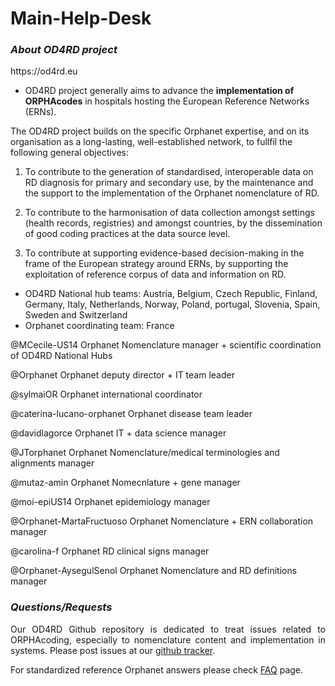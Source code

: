 # Main-Help-Desk

<p><h3><i><strong> About OD4RD project</strong></i></h3></p> https://od4rd.eu

* OD4RD project generally aims to advance the **implementation of ORPHAcodes** in hospitals hosting the European Reference Networks (ERNs). 

The OD4RD project builds on the specific Orphanet expertise, and on its organisation as a long-lasting, well-established network, to fullfil the following general objectives:
1.	To contribute to the generation of standardised, interoperable data on RD diagnosis for primary and secondary use, by the maintenance and the support to the implementation of the Orphanet nomenclature of RD.

2.	To contribute to the harmonisation of data collection amongst settings (health records, registries) and amongst countries, by the dissemination of good coding practices at the data source level.

3.	To contribute at supporting evidence-based decision-making in the frame of the European strategy around ERNs, by supporting the exploitation of reference corpus of data and information on RD.

* OD4RD National hub teams: Austria, Belgium, Czech Republic, Finland, Germany, Italy, Netherlands, Norway, Poland, portugal, Slovenia, Spain, Sweden and Switzerland
* Orphanet coordinating team: France 

@MCecile-US14 Orphanet Nomenclature manager + scientific coordination of OD4RD National Hubs

@Orphanet Orphanet deputy director + IT team leader

@sylmaiOR Orphanet international coordinator

@caterina-lucano-orphanet Orphanet disease team leader

@davidlagorce Orphanet IT + data science manager

@JTorphanet Orphanet Nomenclature/medical terminologies and alignments manager 

@mutaz-amin Orphanet Nomecnlature + gene manager

@moi-epiUS14 Orphanet epidemiology manager 

@Orphanet-MartaFructuoso Orphanet Nomenclature + ERN collaboration manager

@carolina-f Orphanet RD clinical signs manager

@Orphanet-AysegulSenol Orphanet Nomenclature and RD definitions manager
  
 <p><h3><i><strong>Questions/Requests</strong></i></h3></p>
   <p align= "justify">Our OD4RD Github repository is dedicated to treat issues related to ORPHAcoding, especially to nomenclature content and implementation in systems. Please post issues at our <a href="https://github.com/OD4RD/Main-Help-Desk/issues" target="_blank" rel="noopener noreferrer">github tracker</a>.
  <p>For standardized reference Orphanet answers please check <a href="https://github.com/OD4RD/Main-Help-Desk/wiki" target="_blank" rel="noopener noreferrer">FAQ</a> page.</p>



